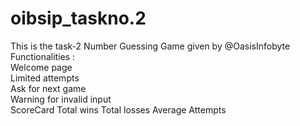 # oibsip_taskno.2
This is the task-2 Number Guessing Game given by @OasisInfobyte    
Functionalities :          
Welcome page                
Limited attempts                      
Ask for next game                 
Warning for invalid input                 
ScoreCard Total wins Total losses Average Attempts   
